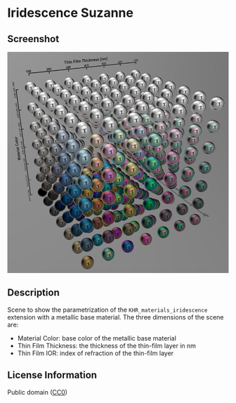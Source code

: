 # Iridescence Suzanne

## Screenshot

![screenshot](screenshot/screenshot.jpg)

## Description

Scene to show the parametrization of the `KHR_materials_iridescence` extension with a metallic base material. The three dimensions of the scene are:

* Material Color: base color of the metallic base material
* Thin Film Thickness: the thickness of the thin-film layer in nm
* Thin Film IOR: index of refraction of the thin-film layer

## License Information

Public domain ([CC0](https://creativecommons.org/publicdomain/zero/1.0/))
